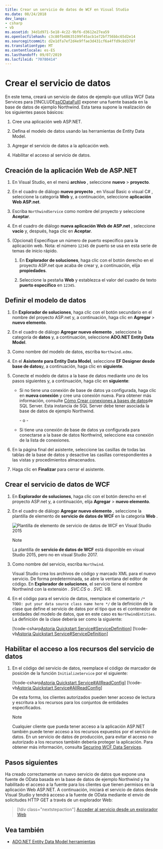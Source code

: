 ```yaml
---
title: Crear un servicio de datos de WCF en Visual Studio
ms.date: 08/24/2018
dev_langs:
- csharp
- vb
ms.assetid: 34d1d971-5e18-4c22-9bf6-d3612e27ea59
ms.openlocfilehash: c3c80fb48635199f45acb1e72bf756bbc65d2e14
ms.sourcegitcommit: d2e1dfa7ef2d4e9ffae3d431cf6a4ffd9c8d378f
ms.translationtype: MT
ms.contentlocale: es-ES
ms.lasthandoff: 09/07/2019
ms.locfileid: "70780414"
---
```

# <a name="create-the-data-service"></a>Crear el servicio de datos

En este tema, creará un servicio de datos de ejemplo que utiliza WCF Data Services para [!INCLUDE[ssODataFull](../../../../includes/ssodatafull-md.md)] exponer una fuente basada en la base de datos de ejemplo Northwind. Esta tarea supone la realización de los siguientes pasos básicos:

1. Cree una aplicación web ASP.NET.

2. Defina el modelo de datos usando las herramientas de Entity Data Model.

3. Agregar el servicio de datos a la aplicación web.

4. Habilitar el acceso al servicio de datos.

## <a name="create-the-aspnet-web-app"></a>Creación de la aplicación Web de ASP.NET

1. En Visual Studio, en el menú **archivo** , seleccione **nuevo** > **proyecto**.

1. En el cuadro de diálogo **nuevo proyecto** , en Visual Basic o visual C# , seleccione la categoría **Web** y, a continuación, seleccione **aplicación Web ASP.net**.

1. Escriba `NorthwindService` como nombre del proyecto y seleccione **Aceptar**.

1. En el cuadro de diálogo **nueva aplicación Web de ASP.net** , seleccione **vacío** y, después, haga clic en **Aceptar**.

1. (Opcional) Especifique un número de puerto específico para la aplicación web. Nota: el número `12345` de puerto se usa en esta serie de temas de inicio rápido.

    1. En **Explorador de soluciones**, haga clic con el botón derecho en el proyecto ASP.net que acaba de crear y, a continuación, elija **propiedades**.

    2. Seleccione la pestaña **Web** y establezca el valor del cuadro de texto **puerto específico** en `12345`.

## <a name="define-the-data-model"></a>Definir el modelo de datos

1. En **Explorador de soluciones**, haga clic con el botón secundario en el nombre del proyecto ASP.net y, a continuación, haga clic en **Agregar** > **nuevo elemento**.

2. En el cuadro de diálogo **Agregar nuevo elemento** , seleccione la categoría de **datos** y, a continuación, seleccione **ADO.NET Entity Data Model**.

3. Como nombre del modelo de datos, escriba `Northwind.edmx`.

4. En el **Asistente para Entity Data Model**, seleccione **EF Designer desde base de datos**y, a continuación, haga clic en **siguiente**.

5. Conecte el modelo de datos a la base de datos mediante uno de los pasos siguientes y, a continuación, haga clic en **siguiente**:

    - Si no tiene una conexión de base de datos ya configurada, haga clic en **nueva conexión** y cree una conexión nueva. Para obtener más información, consulte [Cómo Crear conexiones a bases de datos](https://docs.microsoft.com/previous-versions/visualstudio/visual-studio-2008/s4yys16a(v=vs.90))de SQL Server. Esta instancia de SQL Server debe tener asociada la base de datos de ejemplo Northwind.

         \- o -

    - Si tiene una conexión de base de datos ya configurada para conectarse a la base de datos Northwind, seleccione esa conexión de la lista de conexiones.

6. En la página final del asistente, seleccione las casillas de todas las tablas de la base de datos y desactive las casillas correspondientes a las vistas y procedimientos almacenados.

7. Haga clic en **Finalizar** para cerrar el asistente.

## <a name="create-the-wcf-data-service"></a>Crear el servicio de datos de WCF

1. En **Explorador de soluciones**, haga clic con el botón derecho en el proyecto ASP.net y, a continuación, elija **Agregar** > **nuevo elemento**.

2. En el cuadro de diálogo **Agregar nuevo elemento** , seleccione la plantilla de elemento de **servicio de datos de WCF** en la categoría **Web** .

   ![Plantilla de elemento de servicio de datos de WCF en Visual Studio 2015](media/wcf-data-service-item-template.png)

   > [!NOTE]
   > La plantilla de **servicio de datos de WCF** está disponible en visual Studio 2015, pero no en visual Studio 2017.

3. Como nombre del servicio, escriba `Northwind`.

     Visual Studio crea los archivos de código y marcado XML para el nuevo servicio. De forma predeterminada, se abre la ventana del editor de código. En **Explorador de soluciones**, el servicio tiene el nombre Northwind con la extensión *. SVC.CS* o *. SVC. VB*.

4. En el código para el servicio de datos, reemplace el comentario `/* TODO: put your data source class name here */` de la definición de la clase que define el servicio de datos por el tipo que es el contenedor de entidades del modelo de datos, que en este caso es `NorthwindEntities`. La definición de la clase debería ser como la siguiente:

     [!code-csharp[Astoria Quickstart Service#ServiceDefinition](../../../../samples/snippets/csharp/VS_Snippets_Misc/astoria_quickstart_service/cs/northwind.svc.cs#servicedefinition)]
     [!code-vb[Astoria Quickstart Service#ServiceDefinition](../../../../samples/snippets/visualbasic/VS_Snippets_Misc/astoria_quickstart_service/vb/northwind.svc.vb#servicedefinition)]

## <a name="enable-access-to-data-service-resources"></a>Habilitar el acceso a los recursos del servicio de datos

1. En el código del servicio de datos, reemplace el código de marcador de posición de la función `InitializeService` por el siguiente:

     [!code-csharp[Astoria Quickstart Service#AllReadConfig](../../../../samples/snippets/csharp/VS_Snippets_Misc/astoria_quickstart_service/cs/northwind.svc.cs#allreadconfig)]
     [!code-vb[Astoria Quickstart Service#AllReadConfig](../../../../samples/snippets/visualbasic/VS_Snippets_Misc/astoria_quickstart_service/vb/northwind.svc.vb#allreadconfig)]

     De esta forma, los clientes autorizados pueden tener acceso de lectura y escritura a los recursos para los conjuntos de entidades especificados.

    > [!NOTE]
    > Cualquier cliente que pueda tener acceso a la aplicación ASP.NET también puede tener acceso a los recursos expuestos por el servicio de datos. En un servicio de datos de producción, para evitar el acceso no autorizado a los recursos también debería proteger la aplicación. Para obtener más información, consulta [Securing WCF Data Services](securing-wcf-data-services.md).

## <a name="next-steps"></a>Pasos siguientes

Ha creado correctamente un nuevo servicio de datos que expone una fuente de OData basada en la base de datos de ejemplo Northwind y ha habilitado el acceso a la fuente para los clientes que tienen permisos en la aplicación Web ASP.NET. A continuación, iniciará el servicio de datos desde Visual Studio y tendrá acceso a la fuente de OData mediante el envío de solicitudes HTTP GET a través de un explorador Web:

> [!div class="nextstepaction"]
> [Acceder al servicio desde un explorador Web](accessing-the-service-from-a-web-browser-wcf-data-services-quickstart.md)

## <a name="see-also"></a>Vea también

- [ADO.NET Entity Data Model herramientas](https://docs.microsoft.com/previous-versions/dotnet/netframework-4.0/bb399249(v=vs.100))
